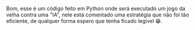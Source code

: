Bom, esse é um código feito em Python onde será executado um jogo da velha contra uma "IA", nele está comentado uma estratégia que não foi tão eficiente, de qualquer forma espero que tenha ficado legível 😁.